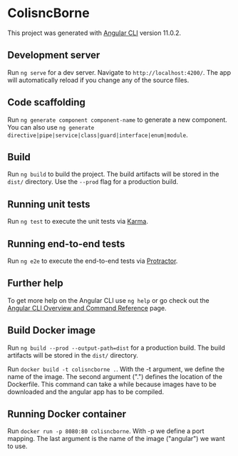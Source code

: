 # ColisncBorne

This project was generated with [Angular CLI](https://github.com/angular/angular-cli) version 11.0.2.

## Development server

Run `ng serve` for a dev server. Navigate to `http://localhost:4200/`. The app will automatically reload if you change any of the source files.

## Code scaffolding

Run `ng generate component component-name` to generate a new component. You can also use `ng generate directive|pipe|service|class|guard|interface|enum|module`.

## Build

Run `ng build` to build the project. The build artifacts will be stored in the `dist/` directory. Use the `--prod` flag for a production build.

## Running unit tests

Run `ng test` to execute the unit tests via [Karma](https://karma-runner.github.io).

## Running end-to-end tests

Run `ng e2e` to execute the end-to-end tests via [Protractor](http://www.protractortest.org/).

## Further help

To get more help on the Angular CLI use `ng help` or go check out the [Angular CLI Overview and Command Reference](https://angular.io/cli) page.

## Build Docker image

Run `ng build --prod --output-path=dist` for a production build. The build artifacts will be stored in the `dist/` directory.

Run `docker build -t colisncborne .`. With the -t argument, we define the name of the image. The second argument (".") defines the location of the Dockerfile. This command can take a while because images have to be downloaded and the angular app has to be compiled.

## Running Docker container

Run `docker run -p 8080:80 colisncborne`. With -p we define a port mapping. The last argument is the name of the image ("angular") we want to use.
